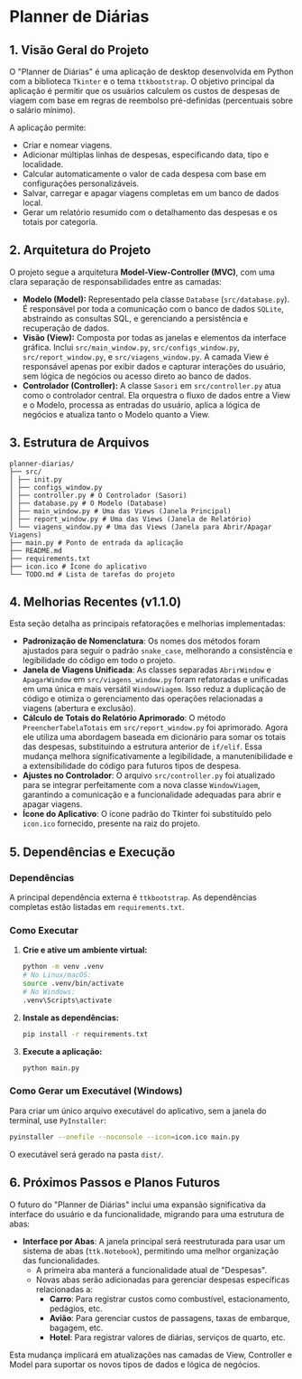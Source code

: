 # Planner de Diárias

## 1. Visão Geral do Projeto

O "Planner de Diárias" é uma aplicação de desktop desenvolvida em Python com a biblioteca `Tkinter` e o tema `ttkbootstrap`. O objetivo principal da aplicação é permitir que os usuários calculem os custos de despesas de viagem com base em regras de reembolso pré-definidas (percentuais sobre o salário mínimo).

A aplicação permite:
- Criar e nomear viagens.
- Adicionar múltiplas linhas de despesas, especificando data, tipo e localidade.
- Calcular automaticamente o valor de cada despesa com base em configurações personalizáveis.
- Salvar, carregar e apagar viagens completas em um banco de dados local.
- Gerar um relatório resumido com o detalhamento das despesas e os totais por categoria.

## 2. Arquitetura do Projeto

O projeto segue a arquitetura **Model-View-Controller (MVC)**, com uma clara separação de responsabilidades entre as camadas:

-   **Modelo (Model):** Representado pela classe `Database` (`src/database.py`). É responsável por toda a comunicação com o banco de dados `SQLite`, abstraindo as consultas SQL, e gerenciando a persistência e recuperação de dados.
-   **Visão (View):** Composta por todas as janelas e elementos da interface gráfica. Inclui `src/main_window.py`, `src/configs_window.py`, `src/report_window.py`, e `src/viagens_window.py`. A camada View é responsável apenas por exibir dados e capturar interações do usuário, sem lógica de negócios ou acesso direto ao banco de dados.
-   **Controlador (Controller):** A classe `Sasori` em `src/controller.py` atua como o controlador central. Ela orquestra o fluxo de dados entre a View e o Modelo, processa as entradas do usuário, aplica a lógica de negócios e atualiza tanto o Modelo quanto a View.

## 3. Estrutura de Arquivos

```
planner-diarias/
├── src/
│ ├── init.py
│ ├── configs_window.py
│ ├── controller.py # O Controlador (Sasori)
│ ├── database.py # O Modelo (Database)
│ ├── main_window.py # Uma das Views (Janela Principal)
│ ├── report_window.py # Uma das Views (Janela de Relatório)
│ └── viagens_window.py # Uma das Views (Janela para Abrir/Apagar Viagens)
├── main.py # Ponto de entrada da aplicação
├── README.md
├── requirements.txt
├── icon.ico # Ícone do aplicativo
└── TODO.md # Lista de tarefas do projeto
```

## 4. Melhorias Recentes (v1.1.0)

Esta seção detalha as principais refatorações e melhorias implementadas:

*   **Padronização de Nomenclatura**: Os nomes dos métodos foram ajustados para seguir o padrão `snake_case`, melhorando a consistência e legibilidade do código em todo o projeto.
*   **Janela de Viagens Unificada**: As classes separadas `AbrirWindow` e `ApagarWindow` em `src/viagens_window.py` foram refatoradas e unificadas em uma única e mais versátil `WindowViagem`. Isso reduz a duplicação de código e otimiza o gerenciamento das operações relacionadas a viagens (abertura e exclusão).
*   **Cálculo de Totais do Relatório Aprimorado**: O método `PreencherTabelaTotais` em `src/report_window.py` foi aprimorado. Agora ele utiliza uma abordagem baseada em dicionário para somar os totais das despesas, substituindo a estrutura anterior de `if/elif`. Essa mudança melhora significativamente a legibilidade, a manutenibilidade e a extensibilidade do código para futuros tipos de despesa.
*   **Ajustes no Controlador**: O arquivo `src/controller.py` foi atualizado para se integrar perfeitamente com a nova classe `WindowViagem`, garantindo a comunicação e a funcionalidade adequadas para abrir e apagar viagens.
*   **Ícone do Aplicativo**: O ícone padrão do Tkinter foi substituído pelo `icon.ico` fornecido, presente na raiz do projeto.

## 5. Dependências e Execução

### Dependências

A principal dependência externa é `ttkbootstrap`. As dependências completas estão listadas em `requirements.txt`.

### Como Executar

1.  **Crie e ative um ambiente virtual:**
    ```bash
    python -m venv .venv
    # No Linux/macOS:
    source .venv/bin/activate
    # No Windows:
    .venv\Scripts\activate
    ```
2.  **Instale as dependências:**
    ```bash
    pip install -r requirements.txt
    ```
3.  **Execute a aplicação:**
    ```bash
    python main.py
    ```

### Como Gerar um Executável (Windows)

Para criar um único arquivo executável do aplicativo, sem a janela do terminal, use `PyInstaller`:

```bash
pyinstaller --onefile --noconsole --icon=icon.ico main.py
```
O executável será gerado na pasta `dist/`.

## 6. Próximos Passos e Planos Futuros

O futuro do "Planner de Diárias" inclui uma expansão significativa da interface do usuário e da funcionalidade, migrando para uma estrutura de abas:

*   **Interface por Abas**: A janela principal será reestruturada para usar um sistema de abas (`ttk.Notebook`), permitindo uma melhor organização das funcionalidades.
    *   A primeira aba manterá a funcionalidade atual de "Despesas".
    *   Novas abas serão adicionadas para gerenciar despesas específicas relacionadas a:
        *   **Carro**: Para registrar custos como combustível, estacionamento, pedágios, etc.
        *   **Avião**: Para gerenciar custos de passagens, taxas de embarque, bagagem, etc.
        *   **Hotel**: Para registrar valores de diárias, serviços de quarto, etc.

Esta mudança implicará em atualizações nas camadas de View, Controller e Model para suportar os novos tipos de dados e lógica de negócios.